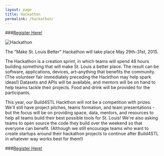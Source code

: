```yaml
---
layout: page
title: Hackathon
permalink: /hackathon/
---
```

###[Register Here!](http://www.eventbrite.com/e/make-st-louis-better-hackathon-volunteer-fair-tickets-16945136359)  

![Hackathon](http://41.media.tumblr.com/a0d419c6b1cac732bde599ec34889c7a/tumblr_n6pkrbvEIG1tdvzm9o5_1280.jpg)

The "Make St. Louis Better" Hackathon will take place May 29th-31st, 2015.

The Hackathon is a creation sprint, in which teams will spend 48 hours building something that will make St. Louis a better place. The result can be software, applications, devices, art–anything that benefits the community. (The volunteer fair immediately preceding the Hackthon may help spark ideas!) Datasets and APIs will be available, and mentors will be on hand to help teams tackle their projects. Food and drink will be provided for the participants.

This year, our Build4STL Hackthon will not be a competition with prizes. We'll still have project pitches, teams formation, and team presentations - but the focus will be on providing space, data, mentors, and resources to help all teams build their best possible tools for St. Louis! We're also asking teams to open source the code they build over the weekend so that everyone can benefit. (Although we still encourage teams who want to create startups around their hackathon projects to continue after Build4STL in whatever way works best for them!)  
  
###[Register Here!](http://www.eventbrite.com/e/make-st-louis-better-hackathon-volunteer-fair-tickets-16945136359)  
